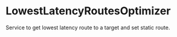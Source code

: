 # LowestLatencyRoutesOptimizer
Service to get lowest latency route to a target and set static route.

